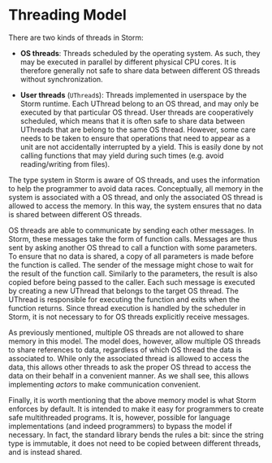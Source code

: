 Threading Model
===============

There are two kinds of threads in Storm:

- **OS threads**: Threads scheduled by the operating system. As such, they may be executed in
  parallel by different physical CPU cores. It is therefore generally not safe to share data between
  different OS threads without synchronization.

- **User threads** (`UThread`s): Threads implemented in userspace by the Storm runtime. Each UThread
  belong to an OS thread, and may only be executed by that particular OS thread. User threads are
  cooperatively scheduled, which means that it is often safe to share data between UThreads that are
  belong to the same OS thread. However, some care needs to be taken to ensure that operations that
  need to appear as a unit are not accidentally interrupted by a yield. This is easily done by
  not calling functions that may yield during such times (e.g. avoid reading/writing from files).


The type system in Storm is aware of OS threads, and uses the information to help the programmer to
avoid data races. Conceptually, all memory in the system is associated with a OS thread, and only
the associated OS thread is allowed to access the memory. In this way, the system ensures that no
data is shared between different OS threads.

OS threads are able to communicate by sending each other messages. In Storm, these messages take the
form of function calls. Messages are thus sent by asking another OS thread to call a function with
some parameters. To ensure that no data is shared, a copy of all parameters is made before the
function is called. The sender of the message might chose to wait for the result of the function
call. Similarly to the parameters, the result is also copied before being passed to the caller. Each
such message is executed by creating a new UThread that belongs to the target OS thread. The UThread
is responsible for executing the function and exits when the function returns. Since thread
execution is handled by the scheduler in Storm, it is not necessary to for OS threads explicitly
receive messages.

As previously mentioned, multiple OS threads are not allowed to share memory in this model. The
model does, however, allow multiple OS threads to share references to data, regardless of which OS
thread the data is associated to. While only the associated thread is allowed to access the data,
this allows other threads to ask the proper OS thread to access the data on their behalf in a
convenient manner. As we shall see, this allows implementing *actors* to make communication
convenient.

Finally, it is worth mentioning that the above memory model is what Storm enforces by default. It is
intended to make it easy for programmers to create safe multithreaded programs. It is, however,
possible for language implementations (and indeed programmers) to bypass the model if necessary. In
fact, the standard library bends the rules a bit: since the string type is immutable, it does not
need to be copied between different threads, and is instead shared.

